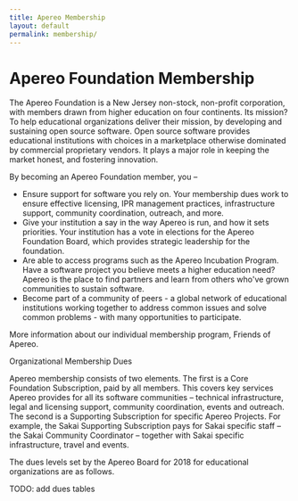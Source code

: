 ```yaml
---
title: Apereo Membership
layout: default
permalink: membership/
---
```


# Apereo Foundation Membership

The  Apereo Foundation is a New Jersey non-stock, non-profit corporation, with
members drawn from higher education on four continents. Its mission? To help
educational organizations deliver their mission, by developing and sustaining
open source software. Open source software provides educational institutions
with choices in a marketplace otherwise dominated by commercial proprietary
vendors. It plays a major role in keeping the market honest, and fostering
innovation.

By becoming an Apereo Foundation member, you –

+ Ensure support for software you rely on. Your membership dues work to ensure
  effective licensing, IPR management practices, infrastructure support,
  community coordination, outreach, and more.
+ Give your institution a say in the way Apereo is run, and how it sets
  priorities. Your institution has a vote in elections for the Apereo Foundation
  Board, which provides strategic leadership for the foundation.
+ Are able to access programs such as the Apereo Incubation Program. Have a
  software project you believe meets a higher education need? Apereo is the
  place to find partners and learn from others who've grown communities to
  sustain software.
+ Become part of a community of peers - a global network of educational
  institutions working together to address common issues and solve common
  problems - with many opportunities to participate.

More information about our individual membership program, Friends of Apereo.

Organizational Membership Dues

Apereo membership consists of two elements. The first is a  Core Foundation
Subscription, paid by all members. This covers key services Apereo provides for
all its software communities – technical infrastructure, legal and licensing
support, community coordination, events and outreach. The second is a Supporting Subscription for specific Apereo Projects. For example, the Sakai Supporting
Subscription pays for Sakai specific staff – the  Sakai Community Coordinator –
together with Sakai specific infrastructure, travel and events.

The dues levels set by the Apereo Board for 2018 for educational organizations
are as follows.

TODO: add dues tables
